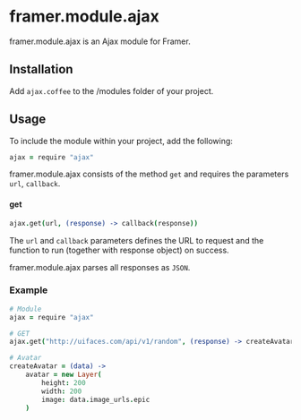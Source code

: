 # framer.module.ajax
framer.module.ajax is an Ajax module for Framer.

## Installation
Add ```ajax.coffee``` to the /modules folder of your project.

## Usage
To include the module within your project, add the following:

``` coffeescript
ajax = require "ajax"
```

framer.module.ajax consists of the method ```get``` and requires the parameters ```url```, ```callback```.

#### get
``` coffeescript
ajax.get(url, (response) -> callback(response))
```
The ```url``` and ```callback``` parameters defines the URL to request and the function to run (together with response object) on success.

framer.module.ajax parses all responses as ```JSON```.

### Example
``` coffeescript
# Module
ajax = require "ajax"

# GET
ajax.get("http://uifaces.com/api/v1/random", (response) -> createAvatar(response))

# Avatar
createAvatar = (data) ->
	avatar = new Layer(
		height: 200
		width: 200
		image: data.image_urls.epic
	)
```
